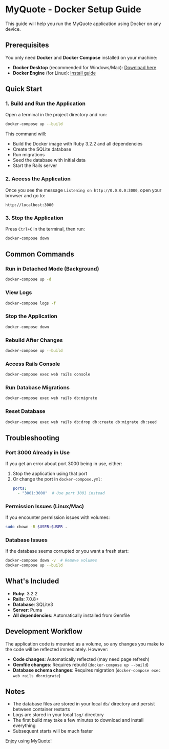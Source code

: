 # MyQuote - Docker Setup Guide

This guide will help you run the MyQuote application using Docker on any device.

## Prerequisites

You only need **Docker** and **Docker Compose** installed on your machine:

- **Docker Desktop** (recommended for Windows/Mac): [Download here](https://www.docker.com/products/docker-desktop)
- **Docker Engine** (for Linux): [Install guide](https://docs.docker.com/engine/install/)

## Quick Start

### 1. Build and Run the Application

Open a terminal in the project directory and run:

```bash
docker-compose up --build
```

This command will:
- Build the Docker image with Ruby 3.2.2 and all dependencies
- Create the SQLite database
- Run migrations
- Seed the database with initial data
- Start the Rails server

### 2. Access the Application

Once you see the message `Listening on http://0.0.0.0:3000`, open your browser and go to:

```
http://localhost:3000
```

### 3. Stop the Application

Press `Ctrl+C` in the terminal, then run:

```bash
docker-compose down
```

## Common Commands

### Run in Detached Mode (Background)
```bash
docker-compose up -d
```

### View Logs
```bash
docker-compose logs -f
```

### Stop the Application
```bash
docker-compose down
```

### Rebuild After Changes
```bash
docker-compose up --build
```

### Access Rails Console
```bash
docker-compose exec web rails console
```

### Run Database Migrations
```bash
docker-compose exec web rails db:migrate
```

### Reset Database
```bash
docker-compose exec web rails db:drop db:create db:migrate db:seed
```

## Troubleshooting

### Port 3000 Already in Use
If you get an error about port 3000 being in use, either:
1. Stop the application using that port
2. Or change the port in `docker-compose.yml`:
   ```yaml
   ports:
     - "3001:3000"  # Use port 3001 instead
   ```

### Permission Issues (Linux/Mac)
If you encounter permission issues with volumes:
```bash
sudo chown -R $USER:$USER .
```

### Database Issues
If the database seems corrupted or you want a fresh start:
```bash
docker-compose down -v  # Remove volumes
docker-compose up --build
```

## What's Included

- **Ruby**: 3.2.2
- **Rails**: 7.0.8+
- **Database**: SQLite3
- **Server**: Puma
- **All dependencies**: Automatically installed from Gemfile

## Development Workflow

The application code is mounted as a volume, so any changes you make to the code will be reflected immediately. However:

- **Code changes**: Automatically reflected (may need page refresh)
- **Gemfile changes**: Requires rebuild (`docker-compose up --build`)
- **Database schema changes**: Requires migration (`docker-compose exec web rails db:migrate`)

## Notes

- The database files are stored in your local `db/` directory and persist between container restarts
- Logs are stored in your local `log/` directory
- The first build may take a few minutes to download and install everything
- Subsequent starts will be much faster

Enjoy using MyQuote!
